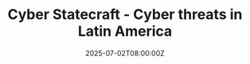 ---
title: Cyber Statecraft - Cyber threats in Latin America

event: Roundtable Discussion at ECEME - RJ
event_url: https://www.kcl.ac.uk/study/international

location: Escola de Comando e Estado-Maior do Exército
address:
  street: Praça Gen. Tibúrcio, 125 
  city: Rio de Janeiro
  region: RJ
  postcode: '22290-270'
  country: Brazil

#summary: On July 2nd, the Army Command and Staff School (ECEME), in partnership with King's College London, hosted Cyber Statecraft: Cyber Threats in Latin America. This international roundtable brought together diverse civilian and military experts to discuss regional cybersecurity challenges, aiming to enhance defense knowledge and critical thinking in national security.
#abstract: The event convened a distinguished group of civilian and military specialists, including representatives from Brazil's Gabinete de Segurança Institucional (GSI), Ministry of Foreign Affairs, Fundação Getúlio Vargas (FGV-Rio), the Centro Integrado de Segurança em Sistemas Avançados (CISSA/CESAR), and the British Consulate. Discussions, held under Chatham House rules, focused on the complex and evolving cybersecurity challenges facing Brazil and the broader Latin American region. This initiative significantly contributes to the dissemination of knowledge in Military Sciences, strengthens the national defense mindset, and supports the development of critical-thinking professionals vital for addressing key aspects of national development, thereby consolidating ECEME's reputation as a leading institution in Defense Studies.

# Talk start and end times.
#   End time can optionally be hidden by prefixing the line with `#`.
date: '2025-07-02T08:00:00Z'
date_end: '2025-07-02T18:00:00Z'
all_day: false

# Schedule page publish date (NOT talk date).
publishDate: '2017-01-01T00:00:00Z'

authors:
  - admin

tags: []

# Is this a featured talk? (true/false)
featured: false

image:
  caption: 'Image credit: [**Cesar School**](https://media.licdn.com/dms/image/v2/D4D22AQH9F1FwY0TCBw/feedshare-shrink_2048_1536/B4DZdB3KWsGYAo-/0/1749156670685?e=1752710400&v=beta&t=tjnMESyLqDWInerX9A4k-N0uoKnwhyhG_qqcpIKPlOA)'
  focal_point: Right

#links:
#  - icon: twitter
#    icon_pack: fab
#    name: Follow
#    url: https://twitter.com/georgecushen
#url_code: 'https://github.com'
#url_pdf: ''
#url_slides: 'https://slideshare.net'
#url_video: 'https://youtube.com'

# Markdown Slides (optional).
#   Associate this talk with Markdown slides.
#   Simply enter your slide deck's filename without extension.
#   E.g. `slides = "example-slides"` references `content/slides/example-slides.md`.
#   Otherwise, set `slides = ""`.
slides: ""

# Projects (optional).
#   Associate this post with one or more of your projects.
#   Simply enter your project's folder or file name without extension.
#   E.g. `projects = ["internal-project"]` references `content/project/deep-learning/index.md`.
#   Otherwise, set `projects = []`.
projects:
  - example
---